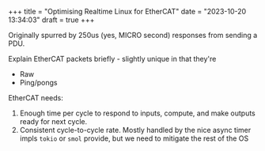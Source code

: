 +++
title = "Optimising Realtime Linux for EtherCAT"
date = "2023-10-20 13:34:03"
draft = true
+++

Originally spurred by 250us (yes, MICRO second) responses from sending a PDU.

Explain EtherCAT packets briefly - slightly unique in that they're

- Raw
- Ping/pongs

EtherCAT needs:

1. Enough time per cycle to respond to inputs, compute, and make outputs ready for next cycle.
2. Consistent cycle-to-cycle rate. Mostly handled by the nice async timer impls `tokio` or `smol`
   provide, but we need to mitigate the rest of the OS

